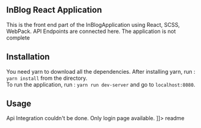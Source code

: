 <snippet>
  <content>

## InBlog React Application
This is the front end part of the InBlogApplication using React, SCSS, WebPack. API Endpoints are connected here. The application is not complete

## Installation
You need yarn to download all the dependencies. After installing yarn, run : `yarn install` from the directory.<br />
To run the application, run : `yarn run dev-server` and go to `localhost:8080`.
## Usage
Api Integration couldn't be done. Only login page available.
]]></content>
  <tabTrigger>readme</tabTrigger>
</snippet>
